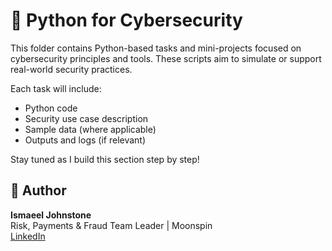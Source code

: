 # 🐍 Python for Cybersecurity

This folder contains Python-based tasks and mini-projects focused on cybersecurity principles and tools. These scripts aim to simulate or support real-world security practices.

Each task will include:
- Python code
- Security use case description
- Sample data (where applicable)
- Outputs and logs (if relevant)

Stay tuned as I build this section step by step!

## 🧠 Author

**Ismaeel Johnstone**  
Risk, Payments & Fraud Team Leader | Moonspin  
[LinkedIn](https://www.linkedin.com/in/ismaeel-johnstone-b80659252)
